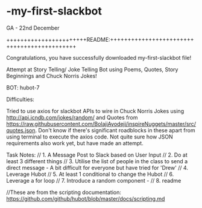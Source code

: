 # -my-first-slackbot
GA - 22nd December 

+++++++++++++++++++++++README:++++++++++++++++++++++++++++++++++++++++++++

Congratulations, you have successfully downloaded my-first-slackbot file! 

Attempt at Story Telling/ Joke Telling Bot using Poems, Quotes, Story Beginnings and Chuck Norris Jokes!

BOT: hubot-7

Difficulties: 

Tried to use axios for slackbot APIs to wire in Chuck Norris Jokes using http://api.icndb.com/jokes/random/ and Quotes from https://raw.githubusercontent.com/BolajiAyodeji/inspireNuggets/master/src/quotes.json. Don't know if there's significant roadblocks in these apart from using terminal to execute the axios code. Not quite sure how JSON requirements also work yet, but have made an attempt. 

Task Notes:
// 1. A Message Post to Slack based on User Input
// 2. Do at least 3 different things
// 3. Utilise the list of people in the class to send a direct message - A bit difficult for everyone but have tried for 'Drew'
// 4. Leverage Hubot
// 5. At least 1 conditional to change the Hubot 
// 6. Leverage a for loop
// 7. Introduce a random component -
// 8. readme

//These are from the scripting documentation: https://github.com/github/hubot/blob/master/docs/scripting.md
